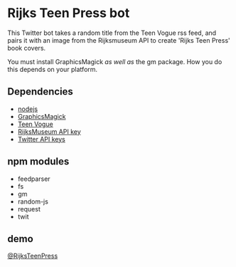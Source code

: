 # Rijks Teen Press bot

This Twitter bot takes a random title from the Teen Vogue rss feed, and pairs it with an image from the Rijksmuseum API to create 'Rijks Teen Press' book covers.

You must install GraphicsMagick *as well as* the gm package. How you do this depends on your platform.

## Dependencies

* [nodejs](https://nodejs.org)
* [GraphicsMagick](http://www.graphicsmagick.org/)
* [Teen Vogue](http://www.teenvogue.com/rss)
* [RijksMuseum API key](http://rijksmuseum.github.io/)
* [Twitter API keys](https://apps.twitter.com/)

## npm modules

* feedparser
* fs
* gm
* random-js
* request
* twit

## demo

[@RijksTeenPress](https://twitter.com/rijksteenpress)

